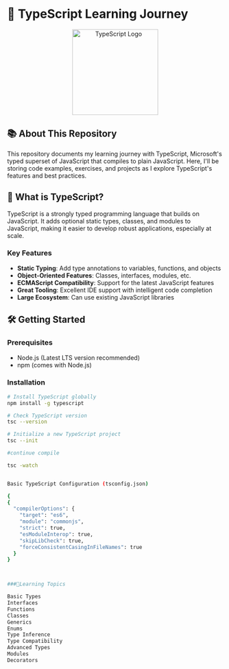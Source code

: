 # 🚀 TypeScript Learning Journey

<div align="center">
  <img src="https://raw.githubusercontent.com/remojansen/logo.ts/master/ts.png" alt="TypeScript Logo" width="200"/>
</div>

## 📚 About This Repository

This repository documents my learning journey with TypeScript, Microsoft's typed superset of JavaScript that compiles to plain JavaScript. Here, I'll be storing code examples, exercises, and projects as I explore TypeScript's features and best practices.

## 🌟 What is TypeScript?

TypeScript is a strongly typed programming language that builds on JavaScript. It adds optional static types, classes, and modules to JavaScript, making it easier to develop robust applications, especially at scale.

### Key Features

- **Static Typing**: Add type annotations to variables, functions, and objects
- **Object-Oriented Features**: Classes, interfaces, modules, etc.
- **ECMAScript Compatibility**: Support for the latest JavaScript features
- **Great Tooling**: Excellent IDE support with intelligent code completion
- **Large Ecosystem**: Can use existing JavaScript libraries

## 🛠️ Getting Started

### Prerequisites

- Node.js (Latest LTS version recommended)
- npm (comes with Node.js)

### Installation

```bash
# Install TypeScript globally
npm install -g typescript

# Check TypeScript version
tsc --version

# Initialize a new TypeScript project
tsc --init

#continue compile

tsc -watch


Basic TypeScript Configuration (tsconfig.json)

{
{
  "compilerOptions": {
    "target": "es6",
    "module": "commonjs",
    "strict": true,
    "esModuleInterop": true,
    "skipLibCheck": true,
    "forceConsistentCasingInFileNames": true
  }
}



###📝Learning Topics

Basic Types
Interfaces
Functions
Classes
Generics
Enums
Type Inference
Type Compatibility
Advanced Types
Modules
Decorators
